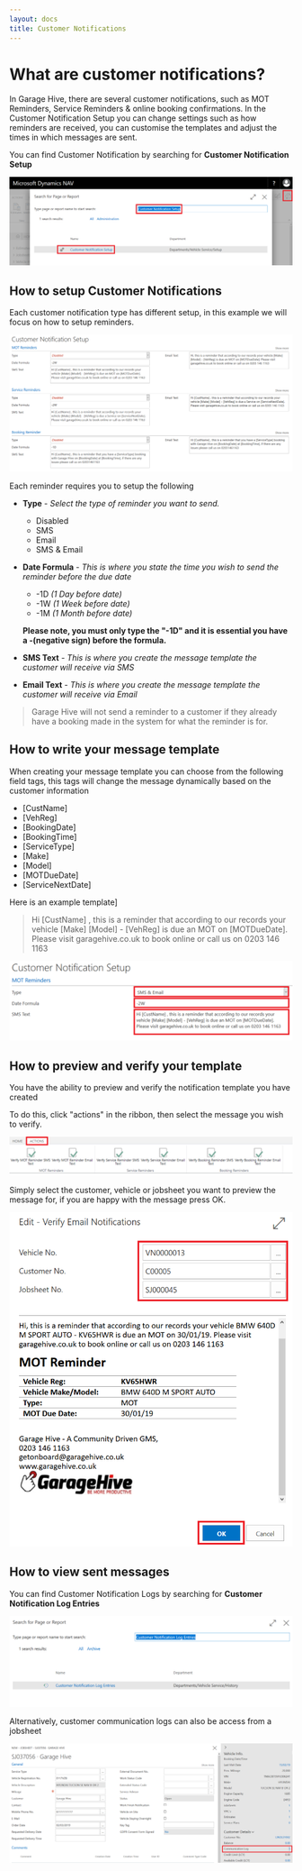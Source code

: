 ```yaml
---
layout: docs
title: Customer Notifications
---
```

# What are customer notifications?

In Garage Hive, there are several customer notifications, such as MOT Reminders, Service Reminders & online booking confirmations. In the Customer Notification Setup you can change settings such as how reminders are received, you can customise the templates and adjust the times in which messages are sent. 

You can find Customer Notification by searching for **Customer Notification Setup**

![](media/garagehive-customer-notification-setup.png)

## How to setup Customer Notifications

Each customer notification type has different setup, in this example we will focus on how to setup reminders. 

![](media/garagehive-customer-notification-setup-entries.png)

Each reminder requires you to setup the following
* **Type** - _Select the type of reminder you want to send._
    * Disabled
    * SMS
    * Email
    * SMS & Email

*  **Date Formula** - _This is where you state the time you wish to send the reminder before the due date_
    * -1D _(1 Day before date)_
    * -1W _(1 Week before date)_
    * -1M _(1 Month before date)_

    **Please note, you must only type the "-1D" and it is essential you have a **-(negative sign)** before the formula.**

*  **SMS Text** - _This is where you create the message template the customer will receive via SMS_

*  **Email Text** - _This is where you create the message template the customer will receive via Email_

>Garage Hive will not send a reminder to a customer if they already have a booking made in the system for what the reminder is for. 

## How to write your message template

When creating your message template you can choose from the following field tags, this tags will change the message dynamically based on the customer information

* [CustName] 
* [VehReg] 
* [BookingDate] 
* [BookingTime] 
* [ServiceType] 
* [Make] 
* [Model] 
* [MOTDueDate] 
* [ServiceNextDate]

Here is an example template]
> Hi [CustName] , this is a reminder that according to our records your vehicle [Make] [Model] - [VehReg] is due an MOT on [MOTDueDate]. Please visit garagehive.co.uk to book online or call us on 0203 146 1163

![](media/garagehive-customer-notification-setup-required.png)


## How to preview and verify your template

You have the ability to preview and verify the  notification template you have created

To do this, click "actions" in the ribbon, then select the message you wish to verify. 

![](media/garagehive-customer-notification-setup-verify.png)

Simply select the customer, vehicle or jobsheet you want to preview the message for, if you are happy with the message press OK. 

![](media/garagehive-customer-notification-setup-fields.png)

## How to view sent messages

You can find Customer Notification Logs by searching for **Customer Notification Log Entries**

![](media/garagehive-customer-notification-log.png)

Alternatively, customer communication logs can also be access from a jobsheet

![](media/garagehive-customer-notification-log-jobsheet.png)